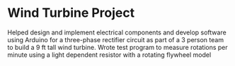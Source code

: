 # Wind Turbine Project

Helped design and implement electrical components and develop software using Arduino for a three-phase rectifier circuit as part of a 3 person team to build a 9 ft tall wind turbine. 
Wrote test program to measure rotations per minute using a light dependent resistor with a rotating flywheel model  
